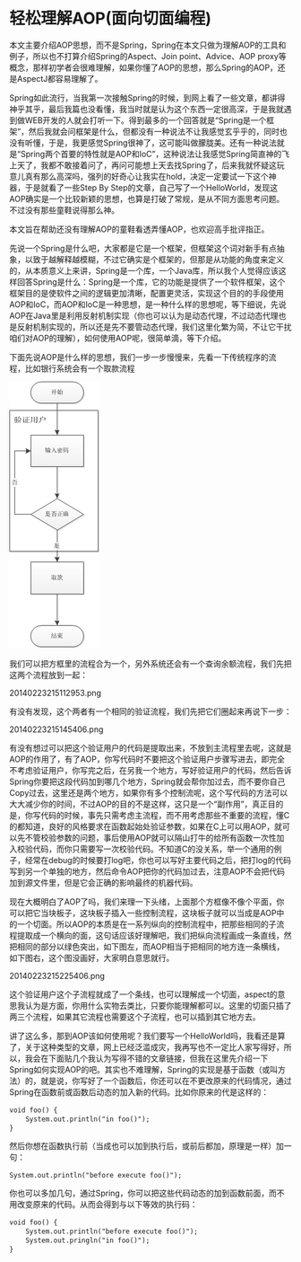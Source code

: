 # 轻松理解AOP\(面向切面编程\)

本文主要介绍AOP思想，而不是Spring，Spring在本文只做为理解AOP的工具和例子，所以也不打算介绍Spring的Aspect、Join point、Advice、AOP proxy等概念，那样初学者会很难理解，如果你懂了AOP的思想，那么Spring的AOP，还是AspectJ都容易理解了。

Spring如此流行，当我第一次接触Spring的时候，到网上看了一些文章，都讲得神乎其乎，最后我篇也没看懂，我当时就是认为这个东西一定很高深，于是我就遇到做WEB开发的人就会打听一下。得到最多的一个回答就是“Spring是一个框架”，然后我就会问框架是什么，但都没有一种说法不让我感觉玄乎乎的，同时也没有听懂，于是，我更感觉Spring很神了，这可能叫做朦胧美。还有一种说法就是“Spring两个首要的特性就是AOP和IoC”，这种说法让我感觉Spring简直神的飞上天了，我都不敢接着问了，再问可能想上天去找Spring了，后来我就怀疑这玩意儿真有那么高深吗，强列的好奇心让我实在hold，决定一定要试一下这个神器，于是就看了一些Step By Step的文章，自己写了一个HelloWorld，发现这AOP确实是一个比较新颖的思想，也算是打破了常规，是从不同方面思考问题。不过没有那些童鞋说得那么神。

本文旨在帮助还没有理解AOP的童鞋看透弄懂AOP，也欢迎高手批评指正。

先说一个Spring是什么吧，大家都是它是一个框架，但框架这个词对新手有点抽象，以致于越解释越模糊，不过它确实是个框架的，但那是从功能的角度来定义的，从本质意义上来讲，Spring是一个库，一个Java库，所以我个人觉得应该这样回答Spring是什么：Spring是一个库，它的功能是提供了一个软件框架，这个框架目的是使软件之间的逻辑更加清晰，配置更灵活，实现这个目的的手段使用AOP和IoC，而AOP和IoC是一种思想，是一种什么样的思想呢，等下细说，先说AOP在Java里是利用反射机制实现（你也可以认为是动态代理，不过动态代理也是反射机制实现的，所以还是先不要管动态代理，我们这里化繁为简，不让它干扰咱们对AOP的理解），如何使用AOP呢，很简单滴，等下介绍。

下面先说AOP是什么样的思想，我们一步一步慢慢来，先看一下传统程序的流程，比如银行系统会有一个取款流程

![img](/static/image/20140223215047343.png)

我们可以把方框里的流程合为一个，另外系统还会有一个查询余额流程，我们先把这两个流程放到一起：

20140223215112953.png

有没有发现，这个两者有一个相同的验证流程，我们先把它们圈起来再说下一步：

20140223215145406.png

有没有想过可以把这个验证用户的代码是提取出来，不放到主流程里去呢，这就是AOP的作用了，有了AOP，你写代码时不要把这个验证用户步骤写进去，即完全不考虑验证用户，你写完之后，在另我一个地方，写好验证用户的代码，然后告诉Spring你要把这段代码加到哪几个地方，Spring就会帮你加过去，而不要你自己Copy过去，这里还是两个地方，如果你有多个控制流呢，这个写代码的方法可以大大减少你的时间，不过AOP的目的不是这样，这只是一个“副作用”，真正目的是，你写代码的时候，事先只需考虑主流程，而不用考虑那些不重要的流程，懂C的都知道，良好的风格要求在函数起始处验证参数，如果在C上可以用AOP，就可以先不管校验参数的问题，事后使用AOP就可以隔山打牛的给所有函数一次性加入校验代码，而你只需要写一次校验代码。不知道C的没关系，举一个通用的例子，经常在debug的时候要打log吧，你也可以写好主要代码之后，把打log的代码写到另一个单独的地方，然后命令AOP把你的代码加过去，注意AOP不会把代码加到源文件里，但是它会正确的影响最终的机器代码。

现在大概明白了AOP了吗，我们来理一下头绪，上面那个方框像不像个平面，你可以把它当块板子，这块板子插入一些控制流程，这块板子就可以当成是AOP中的一个切面。所以AOP的本质是在一系列纵向的控制流程中，把那些相同的子流程提取成一个横向的面，这句话应该好理解吧，我们把纵向流程画成一条直线，然把相同的部分以绿色突出，如下图左，而AOP相当于把相同的地方连一条横线，如下图右，这个图没画好，大家明白意思就行。

20140223215225406.png

这个验证用户这个子流程就成了一个条线，也可以理解成一个切面，aspect的意思我认为是方面，你用什么实物去类比，只要你能理解都可以。这里的切面只插了两三个流程，如果其它流程也需要这个子流程，也可以插到其它地方去。

讲了这么多，那到AOP该如何使用呢？我们要写一个HelloWorld吗，我看还是算了，关于这种类型的文章，网上已经泛滥成灾，我再写也不一定比人家写得好，所以，我会在下面贴几个我认为写得不错的文章链接，但我在这里先介绍一下Spring如何实现AOP的吧。其实也不难理解，Spring的实现是基于函数（或叫方法）的，就是说，你写好了一个函数后，你还可以在不更改原来的代码情况，通过Spring在函数前或函数后动态的加入新的代码。比如你原来的代是这样的：

```
void foo() {
    System.out.println("in foo()");
}
```

然后你想在函数执行前（当成也可以加到执行后，或前后都加，原理是一样）加一句：

```
System.out.println("before execute foo()");
```

你也可以多加几句，通过Spring，你可以把这些代码动态的加到函数前面，而不用改变原来的代码。从而会得到与以下等效的执行码：

```
void foo() {
    System.out.println("before execute foo()");
    System.out.pringln("in foo()");
}
```



